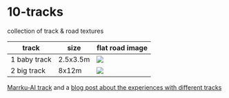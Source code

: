 # 10-tracks
collection of track &amp; road textures

| track       | size  | flat road image                                                                                      |
|-------------|-------|------------------------------------------------------------------------------------------------------|
| 1 baby track | 2.5x3.5m | ![](https://github.com/connected-autonomous-mobilty/10-tracks/blob/master/images/road_flat_karton.jpg)|
| 2 big track | 8x12m | ![](https://github.com/connected-autonomous-mobilty/10-tracks/blob/master/images/road_flat_folie.jpg)|

[Marrku-AI track](https://github.com/markku-ai/track) and a [blog post about the experiences with different tracks](https://markku.ai/post/track/)
